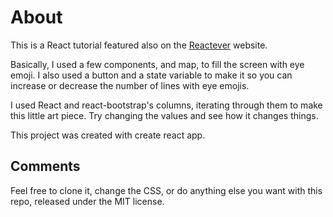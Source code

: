 # About

This is a React tutorial featured also on the [Reactever](https://www.reactever.com) website.

Basically, I used a few components, and map, to fill the screen with eye emoji. I also used a button and a state variable to make it so you can increase or decrease the number of lines with eye emojis.

I used React and react-bootstrap's columns, iterating through them to make this little art piece. Try changing the values and see how it changes things.

This project was created with create react app.

## Comments

Feel free to clone it, change the CSS, or do anything else you want with this repo, released under the MIT license.
